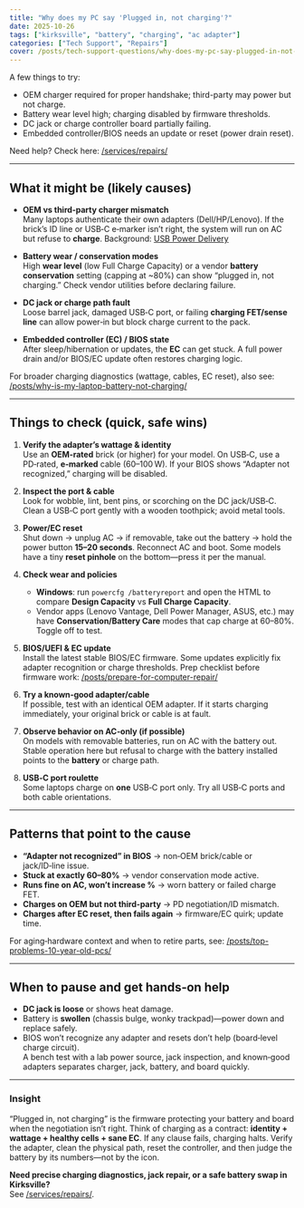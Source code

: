 ```yaml
---
title: "Why does my PC say 'Plugged in, not charging'?"
date: 2025-10-26
tags: ["kirksville", "battery", "charging", "ac adapter"]
categories: ["Tech Support", "Repairs"]
cover: /posts/tech-support-questions/why-does-my-pc-say-plugged-in-not-charging/images/uncharged.webp
---
```


A few things to try:

- OEM charger required for proper handshake; third-party may power but not charge.
- Battery wear level high; charging disabled by firmware thresholds.
- DC jack or charge controller board partially failing.
- Embedded controller/BIOS needs an update or reset (power drain reset).

Need help? Check here: [/services/repairs/](/services/repairs/)

---

## What it might be (likely causes)

- **OEM vs third‑party charger mismatch**  
  Many laptops authenticate their own adapters (Dell/HP/Lenovo). If the brick’s ID line or USB‑C e‑marker isn’t right, the system will run on AC but refuse to **charge**. Background: [USB Power Delivery](https://en.wikipedia.org/wiki/USB_Power_Delivery)

- **Battery wear / conservation modes**  
  High **wear level** (low Full Charge Capacity) or a vendor **battery conservation** setting (capping at ~80%) can show “plugged in, not charging.” Check vendor utilities before declaring failure.

- **DC jack or charge path fault**  
  Loose barrel jack, damaged USB‑C port, or failing **charging FET/sense line** can allow power‑in but block charge current to the pack.

- **Embedded controller (EC) / BIOS state**  
  After sleep/hibernation or updates, the **EC** can get stuck. A full power drain and/or BIOS/EC update often restores charging logic.

For broader charging diagnostics (wattage, cables, EC reset), also see: [/posts/why-is-my-laptop-battery-not-charging/](/posts/why-is-my-laptop-battery-not-charging/)

---

## Things to check (quick, safe wins)

1. **Verify the adapter’s wattage & identity**  
   Use an **OEM‑rated** brick (or higher) for your model. On USB‑C, use a PD‑rated, **e‑marked** cable (60–100 W). If your BIOS shows “Adapter not recognized,” charging will be disabled.

2. **Inspect the port & cable**  
   Look for wobble, lint, bent pins, or scorching on the DC jack/USB‑C. Clean a USB‑C port gently with a wooden toothpick; avoid metal tools.

3. **Power/EC reset**  
   Shut down → unplug AC → if removable, take out the battery → hold the power button **15–20 seconds**. Reconnect AC and boot. Some models have a tiny **reset pinhole** on the bottom—press it per the manual.

4. **Check wear and policies**  
   - **Windows**: run `powercfg /batteryreport` and open the HTML to compare **Design Capacity** vs **Full Charge Capacity**.  
   - Vendor apps (Lenovo Vantage, Dell Power Manager, ASUS, etc.) may have **Conservation/Battery Care** modes that cap charge at 60–80%. Toggle off to test.

5. **BIOS/UEFI & EC update**  
   Install the latest stable BIOS/EC firmware. Some updates explicitly fix adapter recognition or charge thresholds. Prep checklist before firmware work: [/posts/prepare-for-computer-repair/](/posts/prepare-for-computer-repair/)

6. **Try a known‑good adapter/cable**  
   If possible, test with an identical OEM adapter. If it starts charging immediately, your original brick or cable is at fault.

7. **Observe behavior on AC‑only (if possible)**  
   On models with removable batteries, run on AC with the battery out. Stable operation here but refusal to charge with the battery installed points to the **battery** or charge path.

8. **USB‑C port roulette**  
   Some laptops charge on **one** USB‑C port only. Try all USB‑C ports and both cable orientations.

---

## Patterns that point to the cause

- **“Adapter not recognized” in BIOS** → non‑OEM brick/cable or jack/ID‑line issue.  
- **Stuck at exactly 60–80%** → vendor conservation mode active.  
- **Runs fine on AC, won’t increase %** → worn battery or failed charge FET.  
- **Charges on OEM but not third‑party** → PD negotiation/ID mismatch.  
- **Charges after EC reset, then fails again** → firmware/EC quirk; update time.

For aging‑hardware context and when to retire parts, see: [/posts/top-problems-10-year-old-pcs/](/posts/top-problems-10-year-old-pcs/)

---

## When to pause and get hands‑on help

- **DC jack is loose** or shows heat damage.  
- Battery is **swollen** (chassis bulge, wonky trackpad)—power down and replace safely.  
- BIOS won’t recognize any adapter and resets don’t help (board‑level charge circuit).  
A bench test with a lab power source, jack inspection, and known‑good adapters separates charger, jack, battery, and board quickly.

---

### Insight
“Plugged in, not charging” is the firmware protecting your battery and board when the negotiation isn’t right. Think of charging as a contract: **identity + wattage + healthy cells + sane EC**. If any clause fails, charging halts. Verify the adapter, clean the physical path, reset the controller, and then judge the battery by its numbers—not by the icon.

**Need precise charging diagnostics, jack repair, or a safe battery swap in Kirksville?**  
See [/services/repairs/](/services/repairs/).
